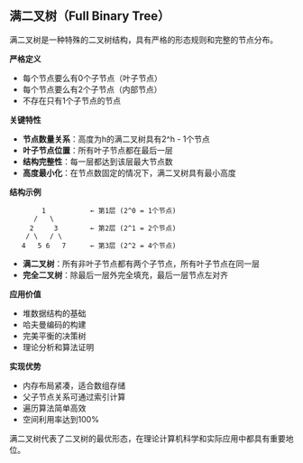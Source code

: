 ## 满二叉树（Full Binary Tree）

满二叉树是一种特殊的二叉树结构，具有严格的形态规则和完整的节点分布。

**严格定义**
- 每个节点要么有0个子节点（叶子节点）
- 每个节点要么有2个子节点（内部节点）
- 不存在只有1个子节点的节点

**关键特性**
- **节点数量关系**：高度为h的满二叉树具有2^h - 1个节点
- **叶子节点位置**：所有叶子节点都在最后一层
- **结构完整性**：每一层都达到该层最大节点数
- **高度最小化**：在节点数固定的情况下，满二叉树具有最小高度

**结构示例**
```
        1           ← 第1层 (2^0 = 1个节点)
      /   \
     2     3        ← 第2层 (2^1 = 2个节点)
    / \   / \
   4   5 6   7      ← 第3层 (2^2 = 4个节点)
```


- **满二叉树**：所有非叶子节点都有两个子节点，所有叶子节点在同一层
- **完全二叉树**：除最后一层外完全填充，最后一层节点左对齐

**应用价值**
- 堆数据结构的基础
- 哈夫曼编码的构建
- 完美平衡的决策树
- 理论分析和算法证明

**实现优势**
- 内存布局紧凑，适合数组存储
- 父子节点关系可通过索引计算
- 遍历算法简单高效
- 空间利用率达到100%

满二叉树代表了二叉树的最优形态，在理论计算机科学和实际应用中都具有重要地位。